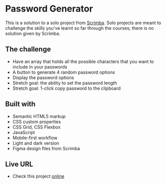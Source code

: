 # Password Generator

This is a solution to a solo project from [Scrimba](https://www.scrimba.com).
Solo projects are meant to challenge the skills you've learnt so far through the courses; there is no solution given by Scrimba.

## The challenge

- Have an array that holds all the possible characters that you want to include in your passwords
- A button to generate 4 random password options
- Display the password options
- Stretch goal: the ability to set the password length
- Stretch goal: 1-click copy password to the clipboard

## Built with

- Semantic HTML5 markup
- CSS custom properties 
- CSS Grid, CSS Flexbox
- JavaScript
- Mobile-first workflow
- Light and dark version
- Figma design files from Scrimba

## Live URL

- Check this project [online](https://password.ullavs.nl)
